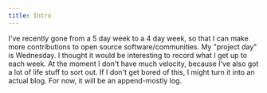 ```yaml
---
title: Intro
---
```


I've recently gone from a 5 day week to a 4 day week, so that I can make more contributions to open source software/communities. My "project day" is Wednesday. I thought it would be interesting to record what I get up to each week. At the moment I don't have much velocity, because I've also got a lot of life stuff to sort out. If I don't get bored of this, I might turn it into an actual blog. For now, it will be an append-mostly log.
